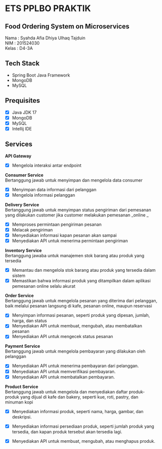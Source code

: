 # ETS PPLBO PRAKTIK

## Food Ordering System on Microservices
Nama  : Syahda Afia Dhiya Ulhaq Tajduin  
NIM    : 201524030  
Kelas : D4-3A  

## Tech Stack
- Spring Boot Java Framework
- MongoDB
- MySQL

## Prequisites
- [x] Java JDK 17  
- [x] MongoDB  
- [x] MySQL
- [x] Intellij IDE

## Services
**API Gateway**
- [x] Mengelola interaksi antar endpoint

**Consumer Service**  
Bertanggung jawab untuk menyimpan dan mengelola data consumer  
- [x] Menyimpan data informasi dari pelanggan  
- [x] Mengelola informasi pelanggan  

**Delivery Service**  
Bertanggung jawab untuk menyimpan status pengiriman dari pemesanan yang dilakukan customer jika customer melakukan pemesanan _online _ 
- [x] Memproses permintaan pengiriman pesanan
- [x] Melacak pengiriman
- [x] Menyediakan informasi kapan pesanan akan sampai
- [x] Menyediakan API untuk menerima permintaan pengiriman

**Inventory Service**  
Bertanggung jawaba untuk manajemen stok barang atau produk yang tersedia  
- [x] Memantau dan mengelola stok barang atau produk yang tersedia dalam sistem  
- [x] Memastikan bahwa informasi produk yang ditampilkan dalam aplikasi pemesanan online selalu akurat

**Order Service**  
Bertanggung jawab untuk mengelola pesanan yang diterima dari pelanggan, baik melalui pesanan langsung di kafe, pesanan online, maupun reservasi  
- [x] Menyimpan informasi pesanan, seperti produk yang dipesan, jumlah, harga, dan status  
- [x] Menyediakan API untuk membuat, mengubah, atau membatalkan pesanan  
- [x] Menyediakan API untuk mengecek status pesanan  

**Payment Service**  
Bertanggung jawab untuk mengelola pembayaran yang dilakukan oleh pelanggan  
- [x] Menyediakan API untuk menerima pembayaran dari pelanggan.
- [x] Menyediakan API untuk memverifikasi pembayaran.
- [x] Menyediakan API untuk membatalkan pembayaran.

**Product Service**  
Bertanggung jawab untuk mengelola dan menyediakan daftar produk-produk yang dijual di kafe dan bakery, seperti kue, roti, pastry, dan minuman kopi  
- [x] Menyediakan informasi produk, seperti nama, harga, gambar, dan deskripsi.
- [x] Menyediakan informasi persediaan produk, seperti jumlah produk yang tersedia, dan kapan produk tersebut akan tersedia lagi.
- [x] Menyediakan API untuk membuat, mengubah, atau menghapus produk.

